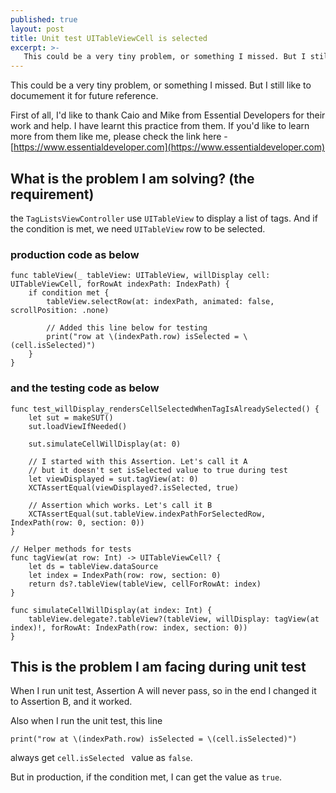 ```yaml
---
published: true
layout: post
title: Unit test UITableViewCell is selected
excerpt: >-
   This could be a very tiny problem, or something I missed. But I still like to documement it for future reference.
---
```

This could be a very tiny problem, or something I missed. But I still like to documement it for future reference.

First of all, I'd like to thank Caio and Mike from Essential Developers for their work and help. I have learnt this practice from them. If you'd like to learn more from them like me, please check the link here - [https://www.essentialdeveloper.com](https://www.essentialdeveloper.com)

## What is the problem I am solving? (the requirement)
the `TagListsViewController` use `UITableView` to display a list of tags. 
And if the condition is met, we need `UITableView` row to be selected.

### production code as below

```
func tableView(_ tableView: UITableView, willDisplay cell: UITableViewCell, forRowAt indexPath: IndexPath) {
    if condition met {
        tableView.selectRow(at: indexPath, animated: false, scrollPosition: .none)

        // Added this line below for testing
        print("row at \(indexPath.row) isSelected = \(cell.isSelected)")
    }
}
```

### and the testing code as below

```
func test_willDisplay_rendersCellSelectedWhenTagIsAlreadySelected() {
    let sut = makeSUT()
    sut.loadViewIfNeeded()

    sut.simulateCellWillDisplay(at: 0)

    // I started with this Assertion. Let's call it A
    // but it doesn't set isSelected value to true during test
    let viewDisplayed = sut.tagView(at: 0)
    XCTAssertEqual(viewDisplayed?.isSelected, true)
 
    // Assertion which works. Let's call it B
    XCTAssertEqual(sut.tableView.indexPathForSelectedRow, IndexPath(row: 0, section: 0))
}

// Helper methods for tests
func tagView(at row: Int) -> UITableViewCell? {
    let ds = tableView.dataSource
    let index = IndexPath(row: row, section: 0)
    return ds?.tableView(tableView, cellForRowAt: index)
}

func simulateCellWillDisplay(at index: Int) {
    tableView.delegate?.tableView?(tableView, willDisplay: tagView(at index)!, forRowAt: IndexPath(row: index, section: 0))
}
```

## This is the problem I am facing during unit test

When I run unit test, Assertion A will never pass, so in the end I changed it to Assertion B, and it worked.

Also when I run the unit test, this line 
```
print("row at \(indexPath.row) isSelected = \(cell.isSelected)")
```

always get `cell.isSelected ` value as `false`.

But in production, if the condition met, I can get the value as `true`.
